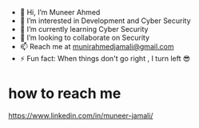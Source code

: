 - 👋 Hi, I’m Muneer Ahmed
- 👀 I’m interested in Development and Cyber Security
- 🌱 I’m currently learning Cyber Security
- 💞️ I’m looking to collaborate on Security
- 📫 Reach me at munirahmedjamali@gmail.com
- ⚡ Fun fact: When things don't go right , I turn left 😎


# how to reach me 

https://www.linkedin.com/in/muneer-jamali/
